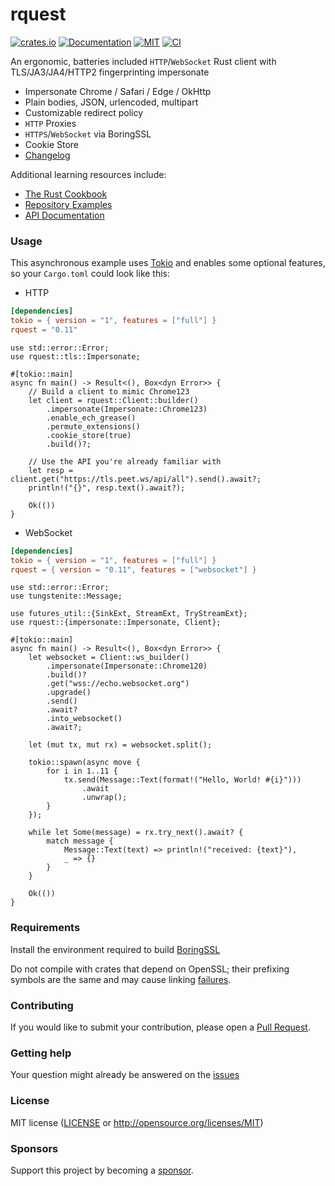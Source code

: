 # rquest

[![crates.io](https://img.shields.io/crates/v/rquest.svg)](https://crates.io/crates/rquest)
[![Documentation](https://docs.rs/rquest/badge.svg)](https://docs.rs/rquest)
[![MIT](https://img.shields.io/crates/l/rquest.svg)](./LICENSE)
[![CI](https://github.com/0x676e67/rquest/workflows/CI/badge.svg)](https://github.com/0x676e67/rquest/actions?query=workflow%3ACI)

An ergonomic, batteries included `HTTP`/`WebSocket` Rust client with TLS/JA3/JA4/HTTP2 fingerprinting impersonate

- Impersonate Chrome / Safari / Edge / OkHttp
- Plain bodies, JSON, urlencoded, multipart
- Customizable redirect policy
- `HTTP` Proxies
- `HTTPS`/`WebSocket` via BoringSSL
- Cookie Store
- [Changelog](CHANGELOG.md)

Additional learning resources include:

 - [The Rust Cookbook](https://rust-lang-nursery.github.io/rust-cookbook/web/clients.html)
 - [Repository Examples](https://github.com/0x676e67/rquest/tree/master/examples)
 - [API Documentation](https://docs.rs/rquest)


### Usage

This asynchronous example uses [Tokio](https://tokio.rs) and enables some
optional features, so your `Cargo.toml` could look like this:

- HTTP

```toml
[dependencies]
tokio = { version = "1", features = ["full"] }
rquest = "0.11"
```

```rust,no_run
use std::error::Error;
use rquest::tls::Impersonate;

#[tokio::main]
async fn main() -> Result<(), Box<dyn Error>> {
    // Build a client to mimic Chrome123
    let client = rquest::Client::builder()
        .impersonate(Impersonate::Chrome123)
        .enable_ech_grease()
        .permute_extensions()
        .cookie_store(true)
        .build()?;

    // Use the API you're already familiar with
    let resp = client.get("https://tls.peet.ws/api/all").send().await?;
    println!("{}", resp.text().await?);

    Ok(())
}
```

- WebSocket

```toml
[dependencies]
tokio = { version = "1", features = ["full"] }
rquest = { version = "0.11", features = ["websocket"] }
```

```rust,no_run
use std::error::Error;
use tungstenite::Message;

use futures_util::{SinkExt, StreamExt, TryStreamExt};
use rquest::{impersonate::Impersonate, Client};

#[tokio::main]
async fn main() -> Result<(), Box<dyn Error>> {
    let websocket = Client::ws_builder()
        .impersonate(Impersonate::Chrome120)
        .build()?
        .get("wss://echo.websocket.org")
        .upgrade()
        .send()
        .await?
        .into_websocket()
        .await?;

    let (mut tx, mut rx) = websocket.split();

    tokio::spawn(async move {
        for i in 1..11 {
            tx.send(Message::Text(format!("Hello, World! #{i}")))
                .await
                .unwrap();
        }
    });

    while let Some(message) = rx.try_next().await? {
        match message {
            Message::Text(text) => println!("received: {text}"),
            _ => {}
        }
    }

    Ok(())
}
```

### Requirements

Install the environment required to build [BoringSSL](https://github.com/google/boringssl/blob/master/BUILDING.md)

Do not compile with crates that depend on OpenSSL; their prefixing symbols are the same and may cause linking [failures](https://github.com/rustls/rustls/issues/2010).

### Contributing

If you would like to submit your contribution, please open a [Pull Request](https://github.com/0x676e67/rquest/pulls).

### Getting help

Your question might already be answered on the [issues](https://github.com/0x676e67/rquest/issues)

### License

MIT license ([LICENSE](LICENSE) or <http://opensource.org/licenses/MIT>)

### Sponsors

Support this project by becoming a [sponsor][].

[sponsor]: https://github.com/0x676e67/0x676e67/blob/main/SPONSOR.md#sponsor-my-open-source-works